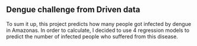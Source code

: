 ## Dengue challenge from Driven data

To sum it up, this project predicts how many people got infected by dengue in Amazonas. In order to calculate, I decided to use 4 regression models
to predict the number of infected people who suffered from this disease.

